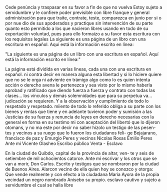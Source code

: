 Cede penúncia y traspasar en su favor a fin de que no vuelva
Estoy sujeto a servidumbre y le confiere poder previsible con libre franque y general administración para que traite, contrate, teste, comparezca en junio por si o por nue
dio de sus apoderados y practique sin intervención de su parte quanto esto permitido a los que nacieron libres usando en todo de su exportación voluntad, pues para ello formaizo a su favor esta escritura con los requisitos legales
La siguiente es una página de un libro con una escritura en español. Aquí está la información escrito en línea:

"La siguiente es una página de un libro con una escritura en español. Aquí está la información escrito en línea:"

La página está dividida en varias líneas, cada una con una escritura en español.
ni contra decir en manera alguna esta libertad y si lo hiciere quiere que no se le orga ni adviente en trámigo algo como lo es quien intenta acción o derecho avena le pertenezca y sea visto por lo mismo haberla aprobad y ratificado que
diendo fuerza a fuerza y contrato con todas las clases... los vínculos y demás solemnidades que para su perpetua va... judicación se requieren. Y a la observación y cumplimiento de todo lo respetado y respetado.
miiento de todo lo referido obliga a su parte con los bienes y rentas que tiene y en adelante tuvieron poder y sumisión a las Justicias de su fuerza y renuncia de leyes en derecho necesarias con la general en forma en su testimo
mi con aceptación del libertó que lo dijeron otomans, y no ma este por decir no saber hizolo un testigo de las pesen- tes y vecinos a su ruego que lo fueron los ciudadanos feli- ge Bejajarano, francisco de paz y Emurgio Peres y vecinos
Nicolas Roxas
Emilio Peres
Ante mi Vicente Olasheo
Escribo público
Venta - Esclavo

En la ciudad de Quibdo, capital de la provincia de altar, ven- te y seis de setiembre de mil ochocientos catorce. Ante mi escrivar y los otros que se van a morir, Don Carlos.
Escrito y testigos que se nombraron por la ciudad de Buenos Aires. Alarcon vecino de ella quien hoy se conozco y otorga: Que vende realmente y con efecto a la ciudadana Maria Ayora de la propia vecindad un negro nombrado Anisebo su propio.
esclavo cautivo y sujeto a servidumbre el cual se halla libre